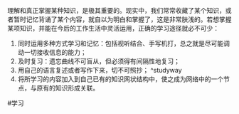 理解和真正掌握某种知识，是极其重要的。现实中，我们常常收藏了某个知识，或者暂时记忆背诵了某个内容，就自以为明白和掌握了，这是非常肤浅的。若想掌握某项知识，并能在今后的工作生活中灵活运用，正确的学习途径就必不可少：

1. 同时运用多种方式学习和记忆：包括视听结合、手写机打，总之就是尽可能调动一切接收信息的能力；
2. 及时复习：遗忘曲线不可盲从，但必须得有间隔性地复习；
3. 用自己的语言复述或者写作下来，切不可照抄； ^studyway
4. 将所学习的内容加入到自己已有的知识网状结构中，使之成为网络中的一个节点，与原有的知识形成关联。

#学习

